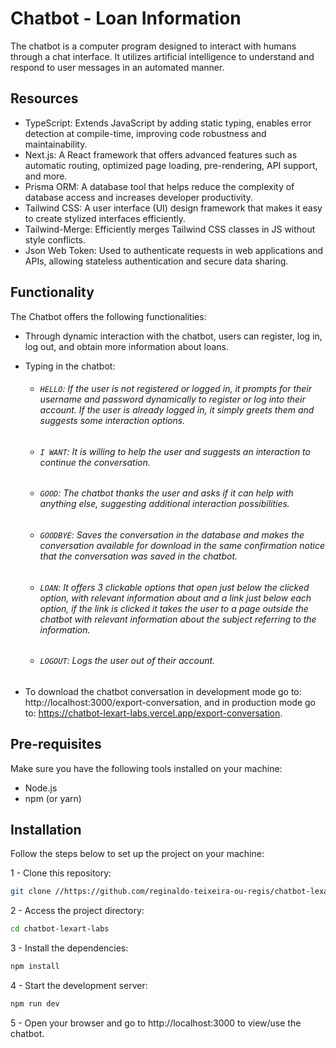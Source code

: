 # Chatbot - Loan Information

The chatbot is a computer program designed to interact with humans through a chat interface. It utilizes artificial intelligence to understand and respond to user messages in an automated manner.

## Resources

- TypeScript: Extends JavaScript by adding static typing, enables error detection at compile-time, improving code robustness and maintainability.
- Next.js: A React framework that offers advanced features such as automatic routing, optimized page loading, pre-rendering, API support, and more.
- Prisma ORM: A database tool that helps reduce the complexity of database access and increases developer productivity.
- Tailwind CSS: A user interface (UI) design framework that makes it easy to create stylized interfaces efficiently.
- Tailwind-Merge: Efficiently merges Tailwind CSS classes in JS without style conflicts.
- Json Web Token: Used to authenticate requests in web applications and APIs, allowing stateless authentication and secure data sharing.

## Functionality

The Chatbot offers the following functionalities:

- Through dynamic interaction with the chatbot, users can register, log in, log out, and obtain more information about loans.
- Typing in the chatbot:
	* ###### `HELLO`: If the user is not registered or logged in, it prompts for their username and password dynamically to register or log into their account. If the user is already logged in, it simply greets them and suggests some interaction options.
	* ###### `I WANT`: It is willing to help the user and suggests an interaction to continue the conversation.
	* ###### `GOOD`: The chatbot thanks the user and asks if it can help with anything else, suggesting additional interaction possibilities.
	* ###### `GOODBYE`: Saves the conversation in the database and makes the conversation available for download in the same confirmation notice that the conversation was saved in the chatbot.
	* ###### `LOAN`: It offers 3 clickable options that open just below the clicked option, with relevant information about and a link just below each option, if the link is clicked it takes the user to a page outside the chatbot with relevant information about the subject referring to the information.
	* ###### `LOGOUT`: Logs the user out of their account.

- To download the chatbot conversation in development mode go to: http://localhost:3000/export-conversation, and in production mode go to: https://chatbot-lexart-labs.vercel.app/export-conversation.

## Pre-requisites

Make sure you have the following tools installed on your machine:

- Node.js
- npm (or yarn)

## Installation

Follow the steps below to set up the project on your machine:

1 - Clone this repository:
```bash
git clone //https://github.com/reginaldo-teixeira-ou-regis/chatbot-lexart-labs
```

2 - Access the project directory:
```bash
cd chatbot-lexart-labs
```

3 - Install the dependencies:
```bash
npm install
```

4 - Start the development server:
```bash
npm run dev
```

5 - Open your browser and go to http://localhost:3000 to view/use the chatbot.